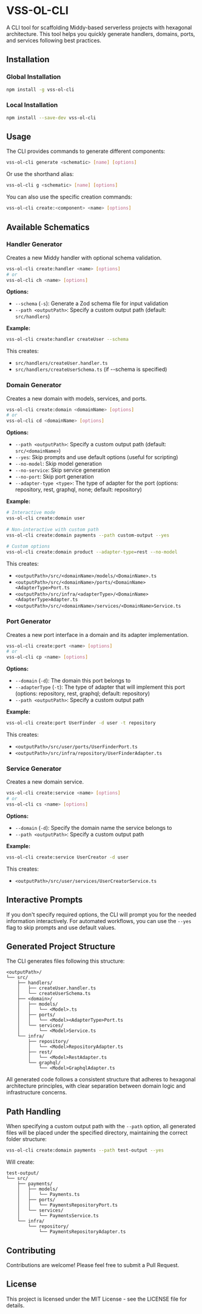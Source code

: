 # VSS-OL-CLI

A CLI tool for scaffolding Middy-based serverless projects with hexagonal architecture. This tool helps you quickly generate handlers, domains, ports, and services following best practices.

## Installation

### Global Installation

```bash
npm install -g vss-ol-cli
```

### Local Installation

```bash
npm install --save-dev vss-ol-cli
```

## Usage

The CLI provides commands to generate different components:

```bash
vss-ol-cli generate <schematic> [name] [options]
```

Or use the shorthand alias:

```bash
vss-ol-cli g <schematic> [name] [options]
```

You can also use the specific creation commands:

```bash
vss-ol-cli create:<component> <name> [options]
```

## Available Schematics

### Handler Generator

Creates a new Middy handler with optional schema validation.

```bash
vss-ol-cli create:handler <name> [options]
# or
vss-ol-cli ch <name> [options]
```

**Options:**
- `--schema` (`-s`): Generate a Zod schema file for input validation
- `--path <outputPath>`: Specify a custom output path (default: `src/handlers`)

**Example:**
```bash
vss-ol-cli create:handler createUser --schema
```

This creates:
- `src/handlers/createUser.handler.ts`
- `src/handlers/createUserSchema.ts` (if --schema is specified)

### Domain Generator

Creates a new domain with models, services, and ports.

```bash
vss-ol-cli create:domain <domainName> [options]
# or
vss-ol-cli cd <domainName> [options]
```

**Options:**
- `--path <outputPath>`: Specify a custom output path (default: `src/<domainName>`)
- `--yes`: Skip prompts and use default options (useful for scripting)
- `--no-model`: Skip model generation
- `--no-service`: Skip service generation
- `--no-port`: Skip port generation
- `--adapter-type <type>`: The type of adapter for the port (options: repository, rest, graphql, none; default: repository)

**Example:**
```bash
# Interactive mode
vss-ol-cli create:domain user
  
# Non-interactive with custom path
vss-ol-cli create:domain payments --path custom-output --yes
  
# Custom options
vss-ol-cli create:domain product --adapter-type=rest --no-model
```

This creates:
- `<outputPath>/src/<domainName>/models/<DomainName>.ts`
- `<outputPath>/src/<domainName>/ports/<DomainName><AdapterType>Port.ts`
- `<outputPath>/src/infra/<adapterType>/<DomainName><AdapterType>Adapter.ts`
- `<outputPath>/src/<domainName>/services/<DomainName>Service.ts`

### Port Generator

Creates a new port interface in a domain and its adapter implementation.

```bash
vss-ol-cli create:port <name> [options]
# or
vss-ol-cli cp <name> [options]
```

**Options:**
- `--domain` (`-d`): The domain this port belongs to
- `--adapterType` (`-t`): The type of adapter that will implement this port (options: repository, rest, graphql; default: repository)
- `--path <outputPath>`: Specify a custom output path

**Example:**
```bash
vss-ol-cli create:port UserFinder -d user -t repository
```

This creates:
- `<outputPath>/src/user/ports/UserFinderPort.ts`
- `<outputPath>/src/infra/repository/UserFinderAdapter.ts`

### Service Generator

Creates a new domain service.

```bash
vss-ol-cli create:service <name> [options]
# or
vss-ol-cli cs <name> [options]
```

**Options:**
- `--domain` (`-d`): Specify the domain name the service belongs to
- `--path <outputPath>`: Specify a custom output path

**Example:**
```bash
vss-ol-cli create:service UserCreator -d user
```

This creates:
- `<outputPath>/src/user/services/UserCreatorService.ts`

## Interactive Prompts

If you don't specify required options, the CLI will prompt you for the needed information interactively. For automated workflows, you can use the `--yes` flag to skip prompts and use default values.

## Generated Project Structure

The CLI generates files following this structure:

```
<outputPath>/
└── src/
    ├── handlers/
    │   ├── createUser.handler.ts
    │   └── createUserSchema.ts
    ├── <domain>/
    │   ├── models/
    │   │   └── <Model>.ts
    │   ├── ports/
    │   │   └── <Model><AdapterType>Port.ts
    │   └── services/
    │       └── <Model>Service.ts
    └── infra/
        ├── repository/
        │   └── <Model>RepositoryAdapter.ts
        ├── rest/
        │   └── <Model>RestAdapter.ts
        └── graphql/
            └── <Model>GraphqlAdapter.ts
```

All generated code follows a consistent structure that adheres to hexagonal architecture principles, with clear separation between domain logic and infrastructure concerns.

## Path Handling

When specifying a custom output path with the `--path` option, all generated files will be placed under the specified directory, maintaining the correct folder structure:

```bash
vss-ol-cli create:domain payments --path test-output --yes
```

Will create:
```
test-output/
└── src/
    ├── payments/
    │   ├── models/
    │   │   └── Payments.ts
    │   ├── ports/
    │   │   └── PaymentsRepositoryPort.ts
    │   └── services/
    │       └── PaymentsService.ts
    └── infra/
        └── repository/
            └── PaymentsRepositoryAdapter.ts
```

## Contributing

Contributions are welcome! Please feel free to submit a Pull Request.

## License

This project is licensed under the MIT License - see the LICENSE file for details.